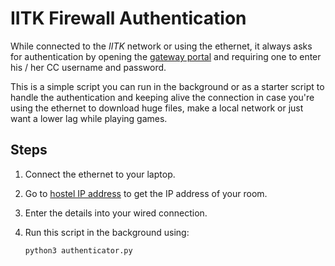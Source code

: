 # IITK Firewall Authentication

While connected to the _IITK_ network or using the ethernet, it always asks for authentication by opening the [gateway portal](https://gateway.iitk.ac.in:1003/login?) and requiring one to enter his / her CC username and password.

This is a simple script you can run in the background or as a starter script to handle the authentication and keeping alive the connection in case you're using the ethernet to download huge files, make a local network or just want a lower lag while playing games.

## Steps

1. Connect the ethernet to your laptop.
2. Go to [hostel IP address](https://www.iitk.ac.in/cc/IP_Details/Hostel_IP_Address.html) to get the IP address of your room.
3. Enter the details into your wired connection.
4. Run this script in the background using:

   ```sh
   python3 authenticator.py
   ```
